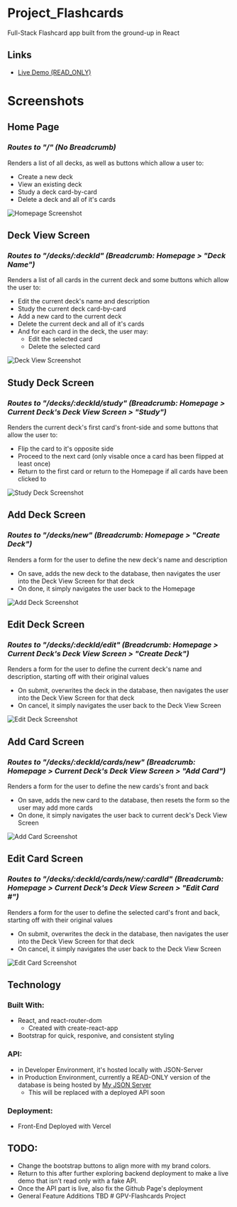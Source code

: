 # Project_Flashcards
Full-Stack Flashcard app built from the ground-up in React

## Links
- [Live Demo (READ_ONLY)](https://glasscard.vercel.app/)

# Screenshots
## **Home Page** 
### *Routes to "/" (No Breadcrumb)*

Renders a list of all decks, as well as buttons which allow a user to:
- Create a new deck
- View an existing deck
- Study a deck card-by-card
- Delete a deck and all of it's cards

![Homepage Screenshot](https://raw.githubusercontent.com/TrevorGlascock/Project_Flashcards/main/Screenshots/Homepage.png)

## **Deck View Screen** 
### *Routes to "/decks/:deckId" (Breadcrumb: Homepage > "Deck Name")*
Renders a list of all cards in the current deck and some buttons which allow the user to:
- Edit the current deck's name and description
- Study the current deck card-by-card
- Add a new card to the current deck
- Delete the current deck and all of it's cards 
- And for each card in the deck, the user may:
  - Edit the selected card
  - Delete the selected card 

![Deck View Screenshot](https://raw.githubusercontent.com/TrevorGlascock/Project_Flashcards/main/Screenshots/Deck-View.png)

## **Study Deck Screen** 
### *Routes to "/decks/:deckId/study" (Breadcrumb: Homepage > Current Deck's Deck View Screen > "Study")*
Renders the current deck's first card's front-side and some buttons that allow the user to:
- Flip the card to it's opposite side
- Proceed to the next card (only visable once a card has been flipped at least once)
- Return to the first card or return to the Homepage if all cards have been clicked to

![Study Deck Screenshot](https://raw.githubusercontent.com/TrevorGlascock/Project_Flashcards/main/Screenshots/Study-Deck.png)

## **Add Deck Screen** 
### *Routes to "/decks/new" (Breadcrumb: Homepage > "Create Deck")*
Renders a form for the user to define the new deck's name and description
- On save, adds the new deck to the database, then navigates the user into the Deck View Screen for that deck
- On done, it simply navigates the user back to the Homepage

![Add Deck Screenshot](https://raw.githubusercontent.com/TrevorGlascock/Project_Flashcards/main/Screenshots/Add-Deck.png)

## **Edit Deck Screen** 
### *Routes to "/decks/:deckId/edit" (Breadcrumb: Homepage > Current Deck's Deck View Screen > "Create Deck")*
Renders a form for the user to define the current deck's name and description, starting off with their original values
- On submit, overwrites the deck in the database, then navigates the user into the Deck View Screen for that deck
- On cancel, it simply navigates the user back to the Deck View Screen

![Edit Deck Screenshot](https://raw.githubusercontent.com/TrevorGlascock/Project_Flashcards/main/Screenshots/Edit-Deck.png)

## **Add Card Screen** 
### *Routes to "/decks/:deckId/cards/new" (Breadcrumb: Homepage > Current Deck's Deck View Screen > "Add Card")*
Renders a form for the user to define the new cards's front and back
- On save, adds the new card to the database, then resets the form so the user may add more cards
- On done, it simply navigates the user back to current deck's Deck View Screen

![Add Card Screenshot](https://raw.githubusercontent.com/TrevorGlascock/Project_Flashcards/main/Screenshots/Add-Card.png)

## **Edit Card Screen**
### *Routes to "/decks/:deckId/cards/new/:cardId" (Breadcrumb: Homepage > Current Deck's Deck View Screen > "Edit Card #")*
Renders a form for the user to define the selected card's front and back, starting off with their original values
- On submit, overwrites the deck in the database, then navigates the user into the Deck View Screen for that deck
- On cancel, it simply navigates the user back to the Deck View Screen

![Edit Card Screenshot](https://raw.githubusercontent.com/TrevorGlascock/Project_Flashcards/main/Screenshots/Edit-Card.png)

## Technology
### Built With:
- React, and react-router-dom
  - Created with create-react-app
- Bootstrap for quick, responive, and consistent styling

### API:
- in Developer Environment, it's hosted locally with JSON-Server
- in Production Environment, currently a READ-ONLY version of the database is being hosted by [My JSON Server](https://my-json-server.typicode.com/TrevorGlascock/Project_Flashcards)
  - This will be replaced with a deployed API soon

### Deployment:
- Front-End Deployed with Vercel

## **TODO:**
- Change the bootstrap buttons to align more with my brand colors.
- Return to this after further exploring backend deployment to make a live demo that isn't read only with a fake API.
- Once the API part is live, also fix the Github Page's deployment
- General Feature Additions TBD
#   G P V - F l a s h c a r d s   P r o j e c t  
 
